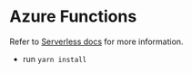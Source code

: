 # Azure Functions

Refer to [Serverless docs](https://serverless.com/framework/docs/providers/azure/guide/intro/) for more information.


- run `yarn install`